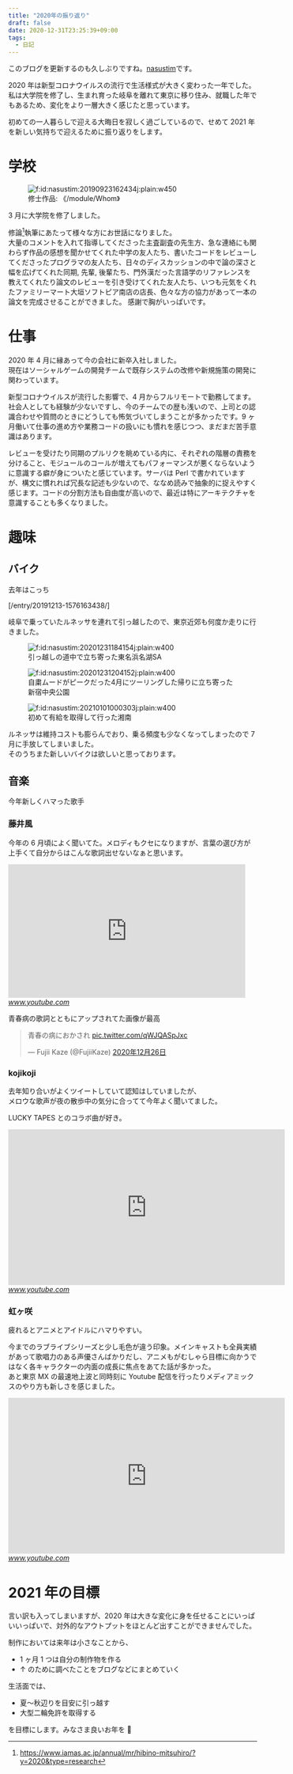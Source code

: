 ```yaml
---
title: "2020年の振り返り"
draft: false
date: 2020-12-31T23:25:39+09:00
tags:
  - 日記
---
```


このブログを更新するのも久しぶりですね。<a href="https://twitter.com/nasustim/">nasustim</a>です。

2020 年は新型コロナウイルスの流行で生活様式が大きく変わった一年でした。  
私は大学院を修了し、生まれ育った岐阜を離れて東京に移り住み、就職した年でもあるため、変化をより一層大きく感じたと思っています。

初めての一人暮らしで迎える大晦日を寂しく過ごしているので、せめて 2021 年を新しい気持ちで迎えるために振り返りをします。

# 学校

<figure class="figure-image figure-image-fotolife" title="修士作品: 《/module/Whom》">
  <img loading="lazy" src="/images/20190923162434.jpg" alt="f:id:nasustim:20190923162434j:plain:w450" title="" class="hatena-fotolife"  itemprop="image">
  <figcaption>修士作品: 《/module/Whom》</figcaption>
</figure>

3 月に大学院を修了しました。

修論[^1]執筆にあたって様々な方にお世話になりました。  
大量のコメントを入れて指導してくださった主査副査の先生方、急な連絡にも関わらず作品の感想を聞かせてくれた中学の友人たち、書いたコードをレビューしてくださったプログラマの友人たち、日々のディスカッションの中で論の深さと幅を広げてくれた同期, 先輩, 後輩たち、門外漢だった言語学のリファレンスを教えてくれたり論文のレビューを引き受けてくれた友人たち、いつも元気をくれたファミリーマート大垣ソフトピア南店の店長、色々な方の協力があって一本の論文を完成させることができました。
感謝で胸がいっぱいです。

# 仕事

2020 年 4 月に縁あって今の会社に新卒入社しました。  
現在はソーシャルゲームの開発チームで既存システムの改修や新規施策の開発に関わっています。

新型コロナウイルスが流行した影響で、4 月からフルリモートで勤務してます。
社会人としても経験が少ないですし、今のチームでの歴も浅いので、上司との認識合わせや質問のときにどうしても怖気づいてしまうことが多かったです。9 ヶ月働いて仕事の進め方や業務コードの扱いにも慣れを感じつつ、まだまだ苦手意識はあります。

レビューを受けたり同期のプルリクを眺めている内に、それぞれの階層の責務を分けること、モジュールのコールが増えてもパフォーマンスが悪くならないように意識する癖が身についたと感じています。サーバは Perl で書かれていますが、構文に慣れれば冗長な記述も少ないので、ななめ読みで抽象的に捉えやすく感じます。コードの分割方法も自由度が高いので、最近は特にアーキテクチャを意識することも多くなりました。

# 趣味

## バイク

去年はこっち

[/entry/20191213-1576163438/]

岐阜で乗っていたルネッサを連れて引っ越したので、東京近郊も何度か走りに行きました。

<figure class="figure-image figure-image-fotolife" title="引っ越しの道中で立ち寄った東名浜名湖SA"><span itemscope itemtype="http://schema.org/Photograph"><img loading="lazy" src="/images/20201231184154.jpg" alt="f:id:nasustim:20201231184154j:plain:w400" title="" class="hatena-fotolife" itemprop="image"></span><figcaption>引っ越しの道中で立ち寄った東名浜名湖SA</figcaption></figure>

<figure class="figure-image figure-image-fotolife" title="自粛ムードがピークだった4月にツーリングした帰りに立ち寄った新宿中央公園"><span itemscope itemtype="http://schema.org/Photograph"><img loading="lazy" src="/images/20201231204152.jpg" alt="f:id:nasustim:20201231204152j:plain:w400" title="" class="hatena-fotolife"  itemprop="image"></span><figcaption>自粛ムードがピークだった4月にツーリングした帰りに立ち寄った新宿中央公園</figcaption></figure>

<figure class="figure-image figure-image-fotolife" title="初めて有給を取得して行った湘南"><span itemscope itemtype="http://schema.org/Photograph"><img loading="lazy" src="/images/20210101000303.jpg" alt="f:id:nasustim:20210101000303j:plain:w400" title="" class="hatena-fotolife" itemprop="image"></span><figcaption>初めて有給を取得して行った湘南</figcaption></figure>

ルネッサは維持コストも膨らんでおり、乗る頻度も少なくなってしまったので 7 月に手放してしまいました。  
そのうちまた新しいバイクは欲しいと思っております。

## 音楽

今年新しくハマった歌手

### 藤井風

今年の 6 月頃によく聞いてた。メロディもクセになりますが、言葉の選び方が上手くて自分からはこんな歌詞出せないなぁと思います。

<iframe width="480" height="270" src="https://www.youtube.com/embed/kQvT37OzkP8?feature=oembed" frameborder="0" allow="accelerometer; autoplay; clipboard-write; encrypted-media; gyroscope; picture-in-picture" allowfullscreen></iframe><cite class="hatena-citation"><a href="https://www.youtube.com/watch?v=kQvT37OzkP8">www.youtube.com</a></cite>

青春病の歌詞とともにアップされてた画像が最高

<blockquote data-conversation="none" class="twitter-tweet" data-lang="ja"><p lang="ja" dir="ltr">青春の病におかされ <a href="https://t.co/qWJQASpJxc">pic.twitter.com/qWJQASpJxc</a></p>&mdash; Fujii Kaze (@FujiiKaze) <a href="https://twitter.com/FujiiKaze/status/1342836188374159363?ref_src=twsrc%5Etfw">2020年12月26日</a></blockquote> <script async src="https://platform.twitter.com/widgets.js" charset="utf-8"></script>

### kojikoji

去年知り合いがよくツイートしていて認知はしていましたが、  
メロウな歌声が夜の散歩中の気分に合ってて今年よく聞いてました。

LUCKY TAPES とのコラボ曲が好き。

<iframe width="560" height="315" src="https://www.youtube.com/embed/G1damuAr05c?feature=oembed" frameborder="0" allow="accelerometer; autoplay; clipboard-write; encrypted-media; gyroscope; picture-in-picture" allowfullscreen></iframe><cite class="hatena-citation"><a href="https://www.youtube.com/watch?v=G1damuAr05c">www.youtube.com</a></cite>

### 虹ヶ咲

疲れるとアニメとアイドルにハマりやすい。

今までのラブライブシリーズと少し毛色が違う印象。メインキャストも全員実績があって歌唱力のある声優さんばかりだし、アニメもがむしゃら目標に向かうではなく各キャラクターの内面の成長に焦点をあてた話が多かった。  
あと東京 MX の最速地上波と同時刻に Youtube 配信を行ったりメディアミックスのやり方も新しさを感じました。

<iframe width="560" height="315" src="https://www.youtube.com/embed/eJW-P9I6_m8?list=PLYpy4kJmEo76wyTWayttGqPjY710SjaMy" frameborder="0" allow="accelerometer; autoplay; clipboard-write; encrypted-media; gyroscope; picture-in-picture" allowfullscreen></iframe><cite class="hatena-citation"><a href="https://www.youtube.com/watch?v=eJW-P9I6_m8&list=PLYpy4kJmEo76wyTWayttGqPjY710SjaMy&index=14">www.youtube.com</a></cite>

# 2021 年の目標

言い訳も入ってしまいますが、2020 年は大きな変化に身を任せることにいっぱいいっぱいで、対外的なアウトプットをほとんど出すことができませんでした。

制作においては来年は小さなことから、

- 1 ヶ月 1 つは自分の制作物を作る
- ↑ のために調べたことをブログなどにまとめていく

生活面では、

- 夏〜秋辺りを目安に引っ越す
- 大型二輪免許を取得する

を目標にします。みなさま良いお年を 👋

[^1]: https://www.iamas.ac.jp/annual/mr/hibino-mitsuhiro/?y=2020&type=research

